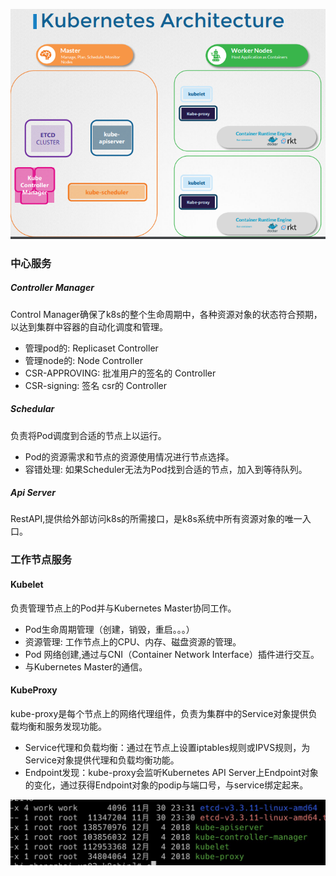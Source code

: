 ![Kubernetes Architecture](imgs/k8s-arch1.png)

### 中心服务
##### Controller Manager

Control Manager确保了k8s的整个生命周期中，各种资源对象的状态符合预期，以达到集群中容器的自动化调度和管理。

* 管理pod的: Replicaset Controller
* 管理node的: Node Controller
* CSR-APPROVING: 批准用户的签名的 Controller
* CSR-signing: 签名 csr的 Controller

##### Schedular

 负责将Pod调度到合适的节点上以运行。
 * Pod的资源需求和节点的资源使用情况进行节点选择。
 * 容错处理: 如果Scheduler无法为Pod找到合适的节点，加入到等待队列。

 ##### Api Server
RestAPI,提供给外部访问k8s的所需接口，是k8s系统中所有资源对象的唯一入口。


### 工作节点服务
#### Kubelet
负责管理节点上的Pod并与Kubernetes Master协同工作。
* Pod生命周期管理（创建，销毁，重启。。。）
* 资源管理: 工作节点上的CPU、内存、磁盘资源的管理。
* Pod 网络创建,通过与CNI（Container Network Interface）插件进行交互。
* 与Kubernetes Master的通信。
#### KubeProxy
kube-proxy是每个节点上的网络代理组件，负责为集群中的Service对象提供负载均衡和服务发现功能。

* Service代理和负载均衡：通过在节点上设置iptables规则或IPVS规则，为Service对象提供代理和负载均衡功能。
* Endpoint发现：kube-proxy会监听Kubernetes API Server上Endpoint对象的变化，通过获得Endpoint对象的podip与端口号，与service绑定起来。

![Kubernetes Architecture](imgs/k8s-arch2.jpg)